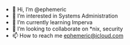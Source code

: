 - 👋 Hi, I’m @ephemeric
- 👀 I’m interested in Systems Administration
- 🌱 I’m currently learning Imperva
- 💞️ I’m looking to collaborate on \*nix, security
- 📫 How to reach me ephemeric@icloud.com

<!---
ephemeric/ephemeric is a ✨ special ✨ repository because its `README.md` (this file) appears on your GitHub profile.
You can click the Preview link to take a look at your changes.
--->
